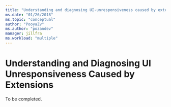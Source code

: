 ```yaml
---
title: "Understanding and diagnosing UI-unresponsiveness caused by extensions| Microsoft Docs"
ms.date: "01/26/2018"
ms.topic: "conceptual"
author: "PooyaZv"
ms.author: "pozandev"
manager: jillfra
ms.workload: "multiple"
---
```

# Understanding and Diagnosing UI Unresponsiveness Caused by Extensions

To be completed.